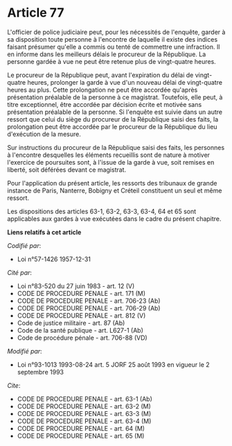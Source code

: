 # Article 77

L'officier de police judiciaire peut, pour les nécessités de l'enquête, garder à sa disposition toute personne à l'encontre
de laquelle il existe des indices faisant présumer qu'elle a commis ou tenté de commettre une infraction. Il en informe dans
les meilleurs délais le procureur de la République. La personne gardée à vue ne peut être retenue plus de vingt-quatre
heures.

Le procureur de la République peut, avant l'expiration du délai de vingt-quatre heures, prolonger la garde à vue d'un nouveau
délai de vingt-quatre heures au plus. Cette prolongation ne peut être accordée qu'après présentation préalable de la personne
à ce magistrat. Toutefois, elle peut, à titre exceptionnel, être accordée par décision écrite et motivée sans présentation
préalable de la personne. Si l'enquête est suivie dans un autre ressort que celui du siège du procureur de la République
saisi des faits, la prolongation peut être accordée par le procureur de la République du lieu d'exécution de la mesure.

Sur instructions du procureur de la République saisi des faits, les personnes à l'encontre desquelles les éléments recueillis
sont de nature à motiver l'exercice de poursuites sont, à l'issue de la garde à vue, soit remises en liberté, soit déférées
devant ce magistrat.

Pour l'application du présent article, les ressorts des tribunaux de grande instance de Paris, Nanterre, Bobigny et Créteil
constituent un seul et même ressort.

Les dispositions des articles 63-1, 63-2, 63-3, 63-4, 64 et 65 sont applicables aux gardes à vue exécutées dans le cadre du
présent chapitre.

**Liens relatifs à cet article**

_Codifié par_:

  - Loi n°57-1426 1957-12-31

_Cité par_:

  - Loi n°83-520 du 27 juin 1983 - art. 12 (V)
  - CODE DE PROCEDURE PENALE - art. 171 (M)
  - CODE DE PROCEDURE PENALE - art. 706-23 (Ab)
  - CODE DE PROCEDURE PENALE - art. 706-29 (Ab)
  - CODE DE PROCEDURE PENALE - art. 812 (V)
  - Code de justice militaire - art. 87 (Ab)
  - Code de la santé publique - art. L627-1 (Ab)
  - Code de procédure pénale - art. 706-88 (VD)

_Modifié par_:

  - Loi n°93-1013 1993-08-24 art. 5 JORF 25 août 1993 en vigueur le 2 septembre 1993

_Cite_:

  - CODE DE PROCEDURE PENALE - art. 63-1 (Ab)
  - CODE DE PROCEDURE PENALE - art. 63-2 (M)
  - CODE DE PROCEDURE PENALE - art. 63-3 (M)
  - CODE DE PROCEDURE PENALE - art. 63-4 (M)
  - CODE DE PROCEDURE PENALE - art. 64 (M)
  - CODE DE PROCEDURE PENALE - art. 65 (M)
